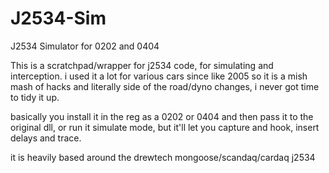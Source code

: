 # J2534-Sim
J2534 Simulator for 0202 and 0404

This is a scratchpad/wrapper for j2534 code, for simulating and interception. i used it a lot for various cars since like 2005 so it is a mish mash of hacks and literally side of the road/dyno changes, i never got time to tidy it up.

basically you install it in the reg as a 0202 or 0404 and then pass it to the original dll, or run it simulate mode, but it'll let you capture and hook, insert delays and trace. 


it is heavily based around the drewtech mongoose/scandaq/cardaq j2534
